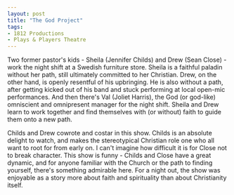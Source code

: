 ```yaml
---
layout: post
title: "The God Project"
tags:
- 1812 Productions
- Plays & Players Theatre
---
```

Two former pastor's kids - Sheila (Jennifer Childs) and Drew (Sean Close) - work the night shift at a Swedish furniture store. Sheila is a faithful paladin without her path, still ultimately committed to her Christian. Drew, on the other hand, is openly resentful of his upbringing. He is also without a path, after getting kicked out of his band and stuck performing at local open-mic performances. And then there's Val (Joliet Harris), the God (or god-like) omniscient and omnipresent manager for the night shift. Sheila and Drew learn to work together and find themselves with (or without) faith to guide them onto a new path.

Childs and Drew cowrote and costar in this show. Childs is an absolute delight to watch, and makes the stereotypical Christian role one who all want to root for from early on. I can't imagine how difficult it is for Close not to break character. This show is funny - Childs and Close have a great dynamic, and for anyone familiar with the Church or the path to finding yourself, there's something admirable here. For a night out, the show was enjoyable as a story more about faith and spirituality than about Christianity itself.  
